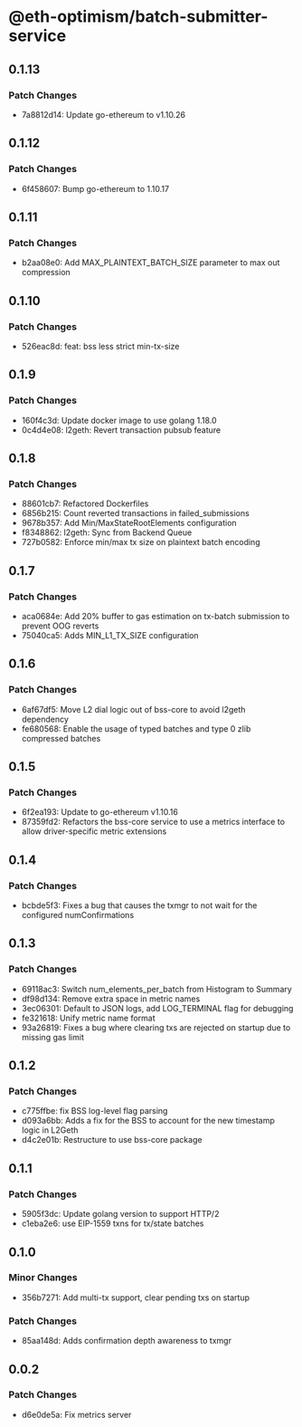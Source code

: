 # @eth-optimism/batch-submitter-service

## 0.1.13

### Patch Changes

- 7a8812d14: Update go-ethereum to v1.10.26

## 0.1.12

### Patch Changes

- 6f458607: Bump go-ethereum to 1.10.17

## 0.1.11

### Patch Changes

- b2aa08e0: Add MAX_PLAINTEXT_BATCH_SIZE parameter to max out compression

## 0.1.10

### Patch Changes

- 526eac8d: feat: bss less strict min-tx-size

## 0.1.9

### Patch Changes

- 160f4c3d: Update docker image to use golang 1.18.0
- 0c4d4e08: l2geth: Revert transaction pubsub feature

## 0.1.8

### Patch Changes

- 88601cb7: Refactored Dockerfiles
- 6856b215: Count reverted transactions in failed_submissions
- 9678b357: Add Min/MaxStateRootElements configuration
- f8348862: l2geth: Sync from Backend Queue
- 727b0582: Enforce min/max tx size on plaintext batch encoding

## 0.1.7

### Patch Changes

- aca0684e: Add 20% buffer to gas estimation on tx-batch submission to prevent OOG reverts
- 75040ca5: Adds MIN_L1_TX_SIZE configuration

## 0.1.6

### Patch Changes

- 6af67df5: Move L2 dial logic out of bss-core to avoid l2geth dependency
- fe680568: Enable the usage of typed batches and type 0 zlib compressed batches

## 0.1.5

### Patch Changes

- 6f2ea193: Update to go-ethereum v1.10.16
- 87359fd2: Refactors the bss-core service to use a metrics interface to allow
  driver-specific metric extensions

## 0.1.4

### Patch Changes

- bcbde5f3: Fixes a bug that causes the txmgr to not wait for the configured numConfirmations

## 0.1.3

### Patch Changes

- 69118ac3: Switch num_elements_per_batch from Histogram to Summary
- df98d134: Remove extra space in metric names
- 3ec06301: Default to JSON logs, add LOG_TERMINAL flag for debugging
- fe321618: Unify metric name format
- 93a26819: Fixes a bug where clearing txs are rejected on startup due to missing gas limit

## 0.1.2

### Patch Changes

- c775ffbe: fix BSS log-level flag parsing
- d093a6bb: Adds a fix for the BSS to account for the new timestamp logic in L2Geth
- d4c2e01b: Restructure to use bss-core package

## 0.1.1

### Patch Changes

- 5905f3dc: Update golang version to support HTTP/2
- c1eba2e6: use EIP-1559 txns for tx/state batches

## 0.1.0

### Minor Changes

- 356b7271: Add multi-tx support, clear pending txs on startup

### Patch Changes

- 85aa148d: Adds confirmation depth awareness to txmgr

## 0.0.2

### Patch Changes

- d6e0de5a: Fix metrics server
